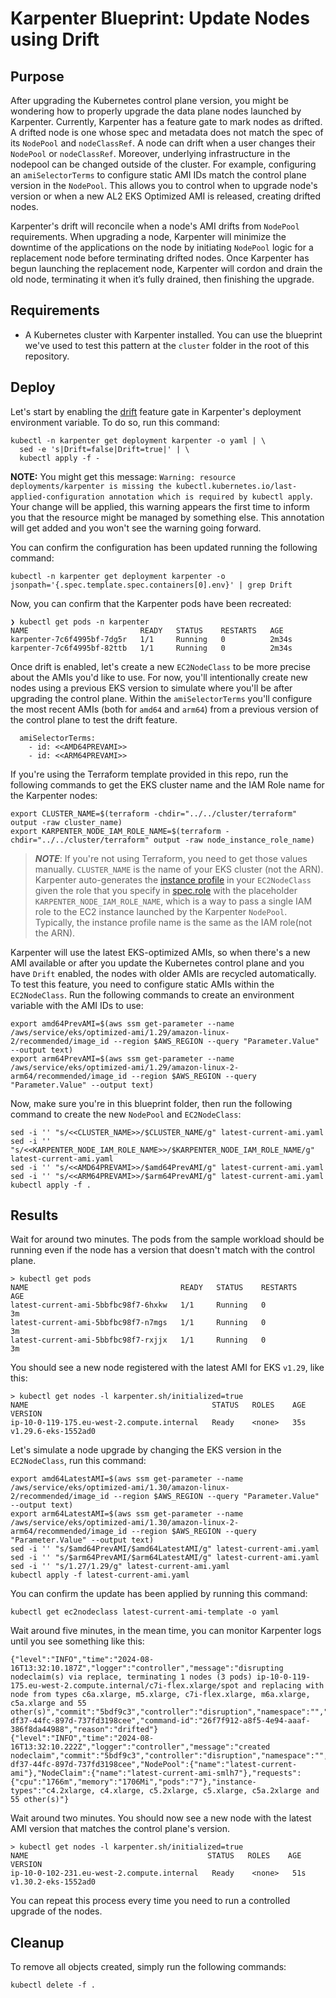# Karpenter Blueprint: Update Nodes using Drift

## Purpose
After upgrading the Kubernetes control plane version, you might be wondering how to properly upgrade the data plane nodes launched by Karpenter. Currently, Karpenter has a feature gate to mark nodes as drifted. A drifted node is one whose spec and metadata does not match the spec of its `NodePool` and `nodeClassRef`. A node can drift when a user changes their `NodePool` or `nodeClassRef`. Moreover, underlying infrastructure in the nodepool can be changed outside of the cluster. For example, configuring an `amiSelectorTerms` to configure static AMI IDs match the control plane version in the `NodePool`. This allows you to control when to upgrade node's version or when a new AL2 EKS Optimized AMI is released, creating drifted nodes.

Karpenter's drift will reconcile when a node's AMI drifts from `NodePool` requirements. When upgrading a node, Karpenter will minimize the downtime of the applications on the node by initiating `NodePool` logic for a replacement node before terminating drifted nodes. Once Karpenter has begun launching the replacement node, Karpenter will cordon and drain the old node, terminating it when it’s fully drained, then finishing the upgrade.

## Requirements

* A Kubernetes cluster with Karpenter installed. You can use the blueprint we've used to test this pattern at the `cluster` folder in the root of this repository.

## Deploy
Let's start by enabling the [drift](https://karpenter.sh/docs/concepts/disruption/#drift) feature gate in Karpenter's deployment environment variable. To do so, run this command:

```
kubectl -n karpenter get deployment karpenter -o yaml | \
  sed -e 's|Drift=false|Drift=true|' | \
  kubectl apply -f -
```

**NOTE:** You might get this message: `Warning: resource deployments/karpenter is missing the kubectl.kubernetes.io/last-applied-configuration annotation which is required by kubectl apply`. Your change will be applied, this warning appears the first time to inform you that the resource might be managed by something else. This annotation will get added and you won't see the warning going forward.

You can confirm the configuration has been updated running the following command:

```
kubectl -n karpenter get deployment karpenter -o jsonpath='{.spec.template.spec.containers[0].env}' | grep Drift
```

Now, you can confirm that the Karpenter pods have been recreated:

```
❯ kubectl get pods -n karpenter
NAME                         READY   STATUS    RESTARTS   AGE
karpenter-7c6f4995bf-7dg5r   1/1     Running   0          2m34s
karpenter-7c6f4995bf-82ttb   1/1     Running   0          2m34s
```

Once drift is enabled, let's create a new `EC2NodeClass` to be more precise about the AMIs you'd like to use. For now, you'll intentionally create new nodes using a previous EKS version to simulate where you'll be after upgrading the control plane. Within the `amiSelectorTerms` you'll configure the most recent AMIs (both for `amd64` and `arm64`) from a previous version of the control plane to test the drift feature.

```
  amiSelectorTerms:
    - id: <<AMD64PREVAMI>>
    - id: <<ARM64PREVAMI>>
```

If you're using the Terraform template provided in this repo, run the following commands to get the EKS cluster name and the IAM Role name for the Karpenter nodes:

```
export CLUSTER_NAME=$(terraform -chdir="../../cluster/terraform" output -raw cluster_name)
export KARPENTER_NODE_IAM_ROLE_NAME=$(terraform -chdir="../../cluster/terraform" output -raw node_instance_role_name)
```

> ***NOTE***: If you're not using Terraform, you need to get those values manually. `CLUSTER_NAME` is the name of your EKS cluster (not the ARN). Karpenter auto-generates the [instance profile](https://docs.aws.amazon.com/IAM/latest/UserGuide/id_roles_use_switch-role-ec2_instance-profiles) in your `EC2NodeClass` given the role that you specify in [spec.role](https://karpenter.sh/preview/concepts/nodeclasses/) with the placeholder `KARPENTER_NODE_IAM_ROLE_NAME`, which is a way to pass a single IAM role to the EC2 instance launched by the Karpenter `NodePool`. Typically, the instance profile name is the same as the IAM role(not the ARN).

Karpenter will use the latest EKS-optimized AMIs, so when there's a new AMI available or after you update the Kubernetes control plane and you have `Drift` enabled, the nodes with older AMIs are recycled automatically. To test this feature, you need to configure static AMIs within the `EC2NodeClass`. Run the following commands to create an environment variable with the AMI IDs to use:

```
export amd64PrevAMI=$(aws ssm get-parameter --name /aws/service/eks/optimized-ami/1.29/amazon-linux-2/recommended/image_id --region $AWS_REGION --query "Parameter.Value" --output text)
export arm64PrevAMI=$(aws ssm get-parameter --name /aws/service/eks/optimized-ami/1.29/amazon-linux-2-arm64/recommended/image_id --region $AWS_REGION --query "Parameter.Value" --output text)
```

Now, make sure you're in this blueprint folder, then run the following command to create the new `NodePool` and `EC2NodeClass`:

```
sed -i '' "s/<<CLUSTER_NAME>>/$CLUSTER_NAME/g" latest-current-ami.yaml
sed -i '' "s/<<KARPENTER_NODE_IAM_ROLE_NAME>>/$KARPENTER_NODE_IAM_ROLE_NAME/g" latest-current-ami.yaml
sed -i '' "s/<<AMD64PREVAMI>>/$amd64PrevAMI/g" latest-current-ami.yaml
sed -i '' "s/<<ARM64PREVAMI>>/$arm64PrevAMI/g" latest-current-ami.yaml
kubectl apply -f .
```

## Results

Wait for around two minutes. The pods from the sample workload should be running even if the node has a version that doesn't match with the control plane.

```
> kubectl get pods
NAME                                  READY   STATUS    RESTARTS     AGE
latest-current-ami-5bbfbc98f7-6hxkw   1/1     Running   0            3m
latest-current-ami-5bbfbc98f7-n7mgs   1/1     Running   0            3m
latest-current-ami-5bbfbc98f7-rxjjx   1/1     Running   0            3m
```

You should see a new node registered with the latest AMI for EKS `v1.29`, like this:

```
> kubectl get nodes -l karpenter.sh/initialized=true
NAME                                         STATUS   ROLES    AGE   VERSION
ip-10-0-119-175.eu-west-2.compute.internal   Ready    <none>   35s     v1.29.6-eks-1552ad0
```

Let's simulate a node upgrade by changing the EKS version in the `EC2NodeClass`, run this command:

```
export amd64LatestAMI=$(aws ssm get-parameter --name /aws/service/eks/optimized-ami/1.30/amazon-linux-2/recommended/image_id --region $AWS_REGION --query "Parameter.Value" --output text)
export arm64LatestAMI=$(aws ssm get-parameter --name /aws/service/eks/optimized-ami/1.30/amazon-linux-2-arm64/recommended/image_id --region $AWS_REGION --query "Parameter.Value" --output text)
sed -i '' "s/$amd64PrevAMI/$amd64LatestAMI/g" latest-current-ami.yaml
sed -i '' "s/$arm64PrevAMI/$arm64LatestAMI/g" latest-current-ami.yaml
sed -i '' "s/1.27/1.29/g" latest-current-ami.yaml
kubectl apply -f latest-current-ami.yaml
```

You can confirm the update has been applied by running this command:

```
kubectl get ec2nodeclass latest-current-ami-template -o yaml
```

Wait around five minutes, in the mean time, you can monitor Karpenter logs until you see something like this:

```
{"level":"INFO","time":"2024-08-16T13:32:10.187Z","logger":"controller","message":"disrupting nodeclaim(s) via replace, terminating 1 nodes (3 pods) ip-10-0-119-175.eu-west-2.compute.internal/c7i-flex.xlarge/spot and replacing with node from types c6a.xlarge, m5.xlarge, c7i-flex.xlarge, m6a.xlarge, c5a.xlarge and 55 other(s)","commit":"5bdf9c3","controller":"disruption","namespace":"","name":"","reconcileID":"be617b33-df37-44fc-897d-737fd3198cee","command-id":"26f7f912-a8f5-4e94-aaaf-386f8da44988","reason":"drifted"}
{"level":"INFO","time":"2024-08-16T13:32:10.222Z","logger":"controller","message":"created nodeclaim","commit":"5bdf9c3","controller":"disruption","namespace":"","name":"","reconcileID":"be617b33-df37-44fc-897d-737fd3198cee","NodePool":{"name":"latest-current-ami"},"NodeClaim":{"name":"latest-current-ami-smlh7"},"requests":{"cpu":"1766m","memory":"1706Mi","pods":"7"},"instance-types":"c4.2xlarge, c4.xlarge, c5.2xlarge, c5.xlarge, c5a.2xlarge and 55 other(s)"}
```

Wait around two minutes. You should now see a new node with the latest AMI version that matches the control plane's version.

```
> kubectl get nodes -l karpenter.sh/initialized=true
NAME                                        STATUS   ROLES    AGE   VERSION
ip-10-0-102-231.eu-west-2.compute.internal   Ready    <none>   51s     v1.30.2-eks-1552ad0
```

You can repeat this process every time you need to run a controlled upgrade of the nodes.

## Cleanup
To remove all objects created, simply run the following commands:

```
kubectl delete -f .
```
